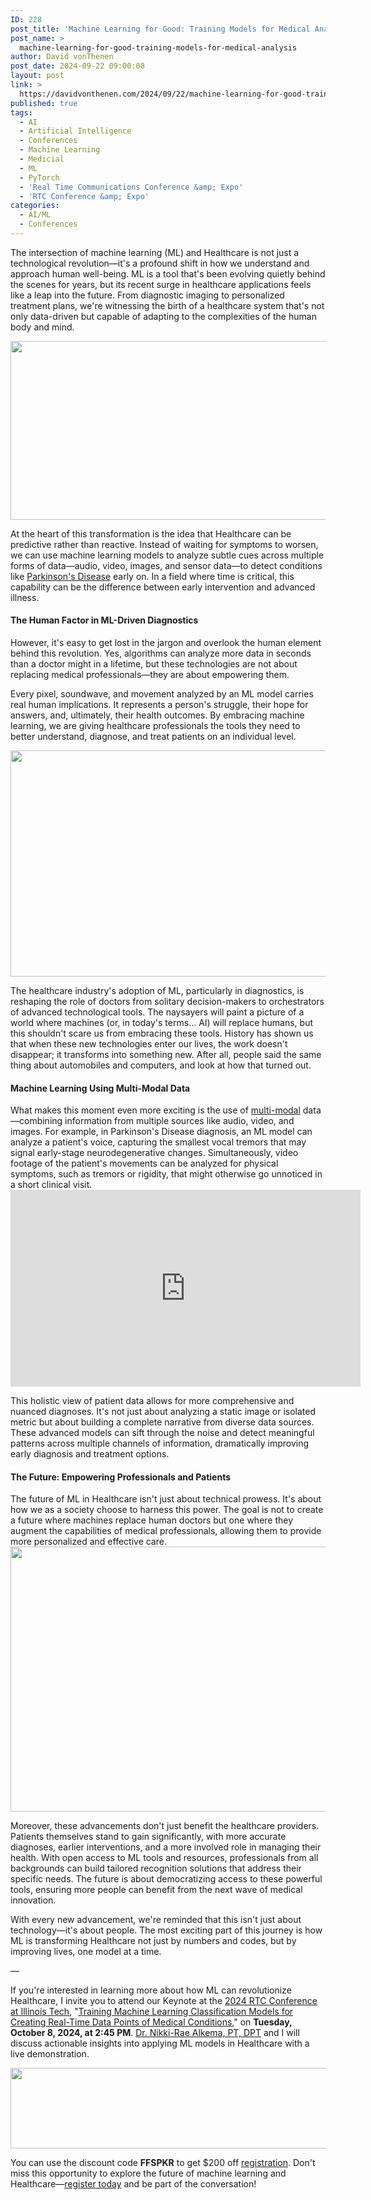 ```yaml
---
ID: 228
post_title: 'Machine Learning for Good: Training Models for Medical Analysis'
post_name: >
  machine-learning-for-good-training-models-for-medical-analysis
author: David vonThenen
post_date: 2024-09-22 09:00:08
layout: post
link: >
  https://davidvonthenen.com/2024/09/22/machine-learning-for-good-training-models-for-medical-analysis/
published: true
tags:
  - AI
  - Artificial Intelligence
  - Conferences
  - Machine Learning
  - Medicial
  - ML
  - PyTorch
  - 'Real Time Communications Conference &amp; Expo'
  - 'RTC Conference &amp; Expo'
categories:
  - AI/ML
  - Conferences
---
```

The intersection of machine learning (ML) and Healthcare is not just a technological revolution—it's a profound shift in how we understand and approach human well-being. ML is a tool that's been evolving quietly behind the scenes for years, but its recent surge in healthcare applications feels like a leap into the future. From diagnostic imaging to personalized treatment plans, we're witnessing the birth of a healthcare system that's not only data-driven but capable of adapting to the complexities of the human body and mind.

<img class="wp-image-342 aligncenter" src="https://davidvonthenen.com/wp-content/uploads/2025/05/data-in-healthcare-image-300x138.jpg" alt="" width="622" height="286" />

At the heart of this transformation is the idea that Healthcare can be predictive rather than reactive. Instead of waiting for symptoms to worsen, we can use machine learning models to analyze subtle cues across multiple forms of data—audio, video, images, and sensor data—to detect conditions like <a href="https://www.mayoclinic.org/diseases-conditions/parkinsons-disease/symptoms-causes/syc-20376055">Parkinson's Disease</a> early on. In a field where time is critical, this capability can be the difference between early intervention and advanced illness.
<h4>The Human Factor in ML-Driven Diagnostics</h4>
However, it's easy to get lost in the jargon and overlook the human element behind this revolution. Yes, algorithms can analyze more data in seconds than a doctor might in a lifetime, but these technologies are not about replacing medical professionals—they are about empowering them.

Every pixel, soundwave, and movement analyzed by an ML model carries real human implications. It represents a person's struggle, their hope for answers, and, ultimately, their health outcomes. By embracing machine learning, we are giving healthcare professionals the tools they need to better understand, diagnose, and treat patients on an individual level.

<img class="wp-image-344 aligncenter" src="https://davidvonthenen.com/wp-content/uploads/2025/05/first-car-300x169.png" alt="" width="643" height="362" />

The healthcare industry's adoption of ML, particularly in diagnostics, is reshaping the role of doctors from solitary decision-makers to orchestrators of advanced technological tools. The naysayers will paint a picture of a world where machines (or, in today's terms... AI) will replace humans, but this shouldn't scare us from embracing these tools. History has shown us that when these new technologies enter our lives, the work doesn't disappear; it transforms into something new. After all, people said the same thing about automobiles and computers, and look at how that turned out.
<h4>Machine Learning Using Multi-Modal Data</h4>
What makes this moment even more exciting is the use of <a href="https://en.wikipedia.org/wiki/Multimodal">multi-modal</a> data—combining information from multiple sources like audio, video, and images. For example, in Parkinson's Disease diagnosis, an ML model can analyze a patient's voice, capturing the smallest vocal tremors that may signal early-stage neurodegenerative changes. Simultaneously, video footage of the patient's movements can be analyzed for physical symptoms, such as tremors or rigidity, that might otherwise go unnoticed in a short clinical visit.

<iframe title="YouTube video player" src="https://www.youtube.com/embed/hBXwW6t8TLE?si=lDnoPPdktQTTV6h_" width="560" height="315" frameborder="0" allowfullscreen="allowfullscreen"></iframe>

This holistic view of patient data allows for more comprehensive and nuanced diagnoses. It's not just about analyzing a static image or isolated metric but about building a complete narrative from diverse data sources. These advanced models can sift through the noise and detect meaningful patterns across multiple channels of information, dramatically improving early diagnosis and treatment options.
<h4>The Future: Empowering Professionals and Patients</h4>
The future of ML in Healthcare isn't just about technical prowess. It's about how we as a society choose to harness this power. The goal is not to create a future where machines replace human doctors but one where they augment the capabilities of medical professionals, allowing them to provide more personalized and effective care.

<img class="wp-image-343 aligncenter" src="https://davidvonthenen.com/wp-content/uploads/2025/05/science-medicine-technology-300x200.jpg" alt="" width="636" height="424" />

Moreover, these advancements don't just benefit the healthcare providers. Patients themselves stand to gain significantly, with more accurate diagnoses, earlier interventions, and a more involved role in managing their health. With open access to ML tools and resources, professionals from all backgrounds can build tailored recognition solutions that address their specific needs. The future is about democratizing access to these powerful tools, ensuring more people can benefit from the next wave of medical innovation.

With every new advancement, we're reminded that this isn't just about technology—it's about people. The most exciting part of this journey is how ML is transforming Healthcare not just by numbers and codes, but by improving lives, one model at a time.

—

If you're interested in learning more about how ML can revolutionize Healthcare, I invite you to attend our Keynote at the <a href="https://www.rtc-conference.com/2024/">2024 RTC Conference at Illinois Tech</a>, "<a href="https://bit.ly/3zu5Oww">Training Machine Learning Classification Models for Creating Real-Time Data Points of Medical Conditions</a>," on <strong>Tuesday, October 8, 2024, at 2:45 PM</strong>. <a href="https://www.linkedin.com/in/nikkidashrae/">Dr. Nikki-Rae Alkema, PT, DPT</a> and I will discuss actionable insights into applying ML models in Healthcare with a live demonstration.

<img class="wp-image-340 aligncenter" src="https://davidvonthenen.com/wp-content/uploads/2025/05/RTC_Conf-300x61.png" alt="" width="634" height="129" />

You can use the discount code <strong>FFSPKR</strong> to get $200 off <a href="https://www.rtc-conference.com/2024/register/">registration</a>. Don't miss this opportunity to explore the future of machine learning and Healthcare—<a href="https://www.rtc-conference.com/2024/register/">register today</a> and be part of the conversation!